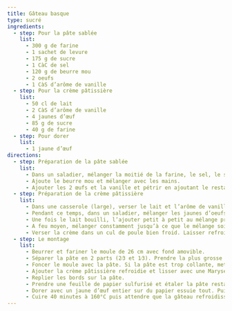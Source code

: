 ```yaml
---
title: Gâteau basque
type: sucré
ingredients:
  - step: Pour la pâte sablée
    list:
      - 300 g de farine
      - 1 sachet de levure
      - 175 g de sucre
      - 1 CàC de sel
      - 120 g de beurre mou
      - 2 oeufs
      - 1 CàS d’arôme de vanille
  - step: Pour la crème pâtissière
    list:
      - 50 cl de lait
      - 2 CàS d’arôme de vanille
      - 4 jaunes d’œuf
      - 85 g de sucre
      - 40 g de farine
  - step: Pour dorer
    list:
      - 1 jaune d’œuf
directions:
  - step: Préparation de la pâte sablée
    list:
      - Dans un saladier, mélanger la moitié de la farine, le sel, le sucre et levure.
      - Ajoute le beurre mou et mélanger avec les mains.
      - Ajouter les 2 œufs et la vanille et pétrir en ajoutant le restant de farine. Lorsque la pâte prend forme, former une boule et mettre au réfrigérateur (en couvrant le saladier d’un torchon propre) pour 2 h.
  - step: Préparation de la crème pâtissière
    list:
      - Dans une casserole (large), verser le lait et l’arôme de vanille. Mettre le lait à bouillir (surveiller la cuisson).
      - Pendant ce temps, dans un saladier, mélanger les jaunes d’oeufs avec le sucre et fouetter énergiquement afin que le mélange blanchisse (ou utiliser un batteur électrique). Puis ajouter la farine et bien mélanger.
      - Une fois le lait bouilli, l’ajouter petit à petit au mélange précédent tout en mélangeant. Puis remettre ce mélange dans la casserole.
      - A feu moyen, mélanger constamment jusqu’à ce que le mélange soit bien épais.
      - Verser la crème dans un cul de poule bien froid. Laisser refroidir 15 min et mettre au frigo avec un torchon propre par dessus pour 1 h.
  - step: Le montage
    list:
      - Beurrer et fariner le moule de 26 cm avec fond amovible.
      - Séparer la pâte en 2 parts (2⁄3 et 1⁄3). Prendre la plus grosse partie et la mettre dans le moule.
      - Foncer le moule avec la pâte. Si la pâte est trop collante, mettre un peu de farine sur les mains). Monter les bords de 4 cm de hauteur environ.
      - Ajouter la crème pâtissière refroidie et lisser avec une Maryse.
      - Replier les bords sur la pâte.
      - Prendre une feuille de papier sulfurisé et étaler la pâte restante en cercle de la taille du moule. Puis retourner le couvercle sur le gâteau, appuyer sur les bords, puis délicatement, décoller le papier sulfurisé.
      - Dorer avec un jaune d’œuf entier sur du papier essuie tout. Puis, à l’aide d’une fourchette former des stries.
      - Cuire 40 minutes à 160°C puis attendre que la gâteau refroidisse avant de le démouler.
---
```

